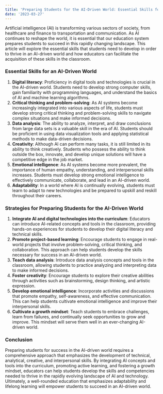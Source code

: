 ```yaml
---
title: 'Preparing Students for the AI-Driven World: Essential Skills for Success'
date: '2023-03-27'
---
```


Artificial intelligence (AI) is transforming various sectors of society, from healthcare and finance to transportation and communication. As AI continues to reshape the world, it is essential that our education system prepares students to succeed in this rapidly changing landscape. This article will explore the essential skills that students need to develop in order to thrive in an AI-driven world and how educators can facilitate the acquisition of these skills in the classroom.

### Essential Skills for an AI-Driven World

1. **Digital literacy**: Proficiency in digital tools and technologies is crucial in the AI-driven world. Students need to develop strong computer skills, gain familiarity with programming languages, and understand the basics of AI and machine learning algorithms.
2. **Critical thinking and problem-solving**: As AI systems become increasingly integrated into various aspects of life, students must develop strong critical thinking and problem-solving skills to navigate complex situations and make informed decisions.
3. **Data analysis**: The ability to analyze, interpret, and draw conclusions from large data sets is a valuable skill in the era of AI. Students should be proficient in using data visualization tools and applying statistical methods to make data-driven decisions.
4. **Creativity**: Although AI can perform many tasks, it is still limited in its ability to think creatively. Students who possess the ability to think outside the box, innovate, and develop unique solutions will have a competitive edge in the job market.
5. **Emotional intelligence**: As AI systems become more prevalent, the importance of human empathy, understanding, and interpersonal skills increases. Students must develop strong emotional intelligence to effectively communicate, collaborate, and lead in an AI-driven world.
6. **Adaptability**: In a world where AI is continually evolving, students must learn to adapt to new technologies and be prepared to upskill and reskill throughout their careers.

### Strategies for Preparing Students for the AI-Driven World

1. **Integrate AI and digital technologies into the curriculum**: Educators can introduce AI-related concepts and tools in the classroom, providing hands-on experiences for students to develop their digital literacy and technical skills.
2. **Promote project-based learning**: Encourage students to engage in real-world projects that involve problem-solving, critical thinking, and collaboration. This approach can help students develop the skills necessary for success in an AI-driven world.
3. **Teach data analysis**: Introduce data analysis concepts and tools in the classroom, allowing students to practice analyzing and interpreting data to make informed decisions.
4. **Foster creativity**: Encourage students to explore their creative abilities through activities such as brainstorming, design thinking, and artistic expression.
5. **Develop emotional intelligence**: Incorporate activities and discussions that promote empathy, self-awareness, and effective communication. This can help students cultivate emotional intelligence and improve their interpersonal skills.
6. **Cultivate a growth mindset**: Teach students to embrace challenges, learn from failures, and continually seek opportunities to grow and improve. This mindset will serve them well in an ever-changing AI-driven world.

### Conclusion

Preparing students for success in the AI-driven world requires a comprehensive approach that emphasizes the development of technical, analytical, creative, and interpersonal skills. By integrating AI concepts and tools into the curriculum, promoting active learning, and fostering a growth mindset, educators can help students develop the skills and competencies needed to thrive in the rapidly evolving landscape of AI and technology. Ultimately, a well-rounded education that emphasizes adaptability and lifelong learning will empower students to succeed in an AI-driven world.
